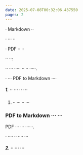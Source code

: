 ```yaml
---
date: 2025-07-08T00:32:06.437550
pages: 2
---
```


· Markdown ··

· ··· ··

· PDF ·· ··

·· ··:

·· ··· ····· ·· ·· ·····\.

· ··· PDF to Markdown ····

##### 1\. ·· ··· ·· ···

1. ·· ··· ·· ···

### PDF to Markdown ··· ···

PDF ··· ··· ······\.

· ···· ·· ···· ···

##### 2\. ·· ··· ···
